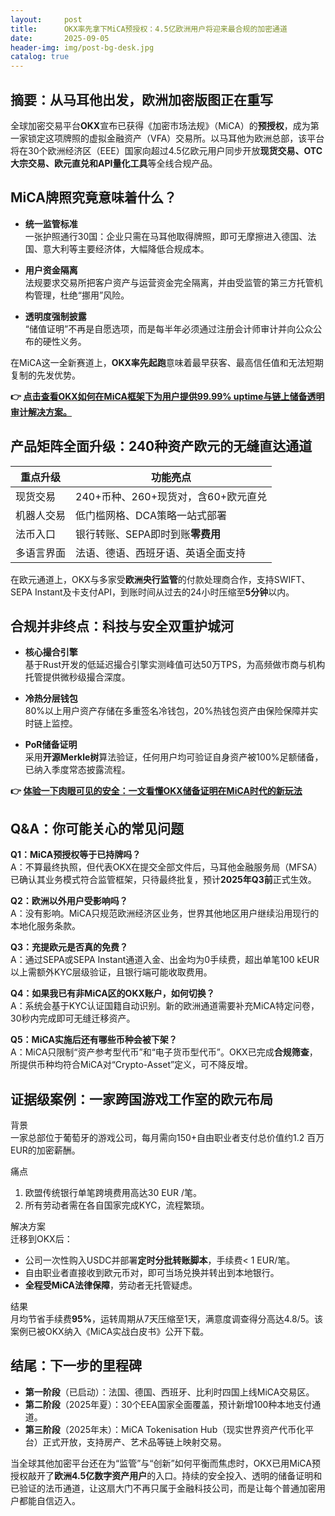 ```yaml
---
layout:     post
title:      OKX率先拿下MiCA预授权：4.5亿欧洲用户将迎来最合规的加密通道
date:       2025-09-05
header-img: img/post-bg-desk.jpg
catalog: true
---
```


## 摘要：从马耳他出发，欧洲加密版图正在重写

全球加密交易平台**OKX**宣布已获得《加密市场法规》（MiCA）的**预授权**，成为第一家锁定这项牌照的虚拟金融资产（VFA）交易所。以马耳他为欧洲总部，该平台将在30个欧洲经济区（EEE）国家向超过4.5亿欧元用户同步开放**现货交易、OTC大宗交易、欧元直兑和API量化工具**等全线合规产品。

## MiCA牌照究竟意味着什么？

- **统一监管标准**  
  一张护照通行30国：企业只需在马耳他取得牌照，即可无摩擦进入德国、法国、意大利等主要经济体，大幅降低合规成本。

- **用户资金隔离**  
  法规要求交易所把客户资产与运营资金完全隔离，并由受监管的第三方托管机构管理，杜绝“挪用”风险。

- **透明度强制披露**  
  “储值证明”不再是自愿选项，而是每半年必须通过注册会计师审计并向公众公布的硬性义务。

在MiCA这一全新赛道上，**OKX率先起跑**意味着最早获客、最高信任值和无法短期复制的先发优势。

**👉 [点击查看OKX如何在MiCA框架下为用户提供99.99% uptime与链上储备透明审计解决方案。](https://okxdog.com/)**

## 产品矩阵全面升级：240种资产欧元的无缝直达通道

| 重点升级 | 功能亮点 |
|---|---|
| 现货交易 | 240+币种、260+现货对，含60+欧元直兑 |
| 机器人交易 | 低门槛网格、DCA策略一站式部署 |
| 法币入口 | 银行转账、SEPA即时到账**零费用** |
| 多语言界面 | 法语、德语、西班牙语、英语全面支持 |

在欧元通道上，OKX与多家受**欧洲央行监管**的付款处理商合作，支持SWIFT、SEPA Instant及卡支付API，到账时间从过去的24小时压缩至**5分钟**以内。

## 合规并非终点：科技与安全双重护城河

- **核心撮合引擎**  
  基于Rust开发的低延迟撮合引擎实测峰值可达50万TPS，为高频做市商与机构托管提供微秒级撮合深度。

- **冷热分层钱包**  
  80%以上用户资产存储在多重签名冷钱包，20%热钱包资产由保险保障并实时链上监控。

- **PoR储备证明**  
  采用**开源Merkle树**算法验证，任何用户均可验证自身资产被100%足额储备，已纳入季度常态披露流程。

**👉 [体验一下肉眼可见的安全：一文看懂OKX储备证明在MiCA时代的新玩法](https://okxdog.com/)**

## Q&A：你可能关心的常见问题

**Q1：MiCA预授权等于已持牌吗？**  
A：不算最终执照，但代表OKX在提交全部文件后，马耳他金融服务局（MFSA）已确认其业务模式符合监管框架，只待最终批复，预计**2025年Q3前**正式生效。

**Q2：欧洲以外用户受影响吗？**  
A：没有影响。MiCA只规范欧洲经济区业务，世界其他地区用户继续沿用现行的本地化服务条款。

**Q3：充提欧元是否真的免费？**  
A：通过SEPA或SEPA Instant通道入金、出金均为0手续费，超出单笔100 kEUR以上需额外KYC层级验证，且银行端可能收取费用。

**Q4：如果我已有非MiCA区的OKX账户，如何切换？**  
A：系统会基于KYC认证国籍自动识别。新的欧洲通道需要补充MiCA特定问卷，30秒内完成即可无缝迁移资产。

**Q5：MiCA实施后还有哪些币种会被下架？**  
A：MiCA只限制“资产参考型代币”和“电子货币型代币”。OKX已完成**合规筛查**，所提供币种均符合MiCA对“Crypto-Asset”定义，可不降反增。

## 证据级案例：一家跨国游戏工作室的欧元布局

背景  
一家总部位于葡萄牙的游戏公司，每月需向150+自由职业者支付总价值约1.2 百万 EUR的加密薪酬。

痛点  
1. 欧盟传统银行单笔跨境费用高达30 EUR /笔。  
2. 所有劳动者需在各自国家完成KYC，流程繁琐。

解决方案  
迁移到OKX后：  
- 公司一次性购入USDC并部署**定时分批转账脚本**，手续费< 1 EUR/笔。  
- 自由职业者直接收到欧元币对，即可当场兑换并转出到本地银行。  
- **全程受MiCA法律保障**，劳动者无托管疑虑。

结果  
月均节省手续费**95%**，运转周期从7天压缩至1天，满意度调查得分高达4.8/5。该案例已被OKX纳入《MiCA实战白皮书》公开下载。

## 结尾：下一步的里程碑

- **第一阶段**（已启动）：法国、德国、西班牙、比利时四国上线MiCA交易区。  
- **第二阶段**（2025年夏）：30个EEA国家全面覆盖，预计新增100种本地支付通道。  
- **第三阶段**（2025年末）：MiCA Tokenisation Hub（现实世界资产代币化平台）正式开放，支持房产、艺术品等链上映射交易。

当全球其他加密平台还在为“监管”与“创新”如何平衡而焦虑时，OKX已用MiCA预授权敲开了**欧洲4.5亿数字资产用户**的入口。持续的安全投入、透明的储备证明和已验证的法币通道，让这扇大门不再只属于金融科技公司，而是让每个普通加密用户都能自信迈入。